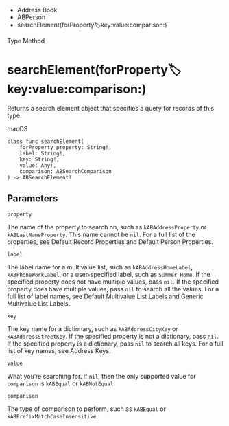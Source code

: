 

- Address Book
- ABPerson
-  searchElement(forProperty:label:key:value:comparison:) 

Type Method

# searchElement(forProperty:label:key:value:comparison:)

Returns a search element object that specifies a query for records of this type.

macOS

``` source
class func searchElement(
    forProperty property: String!,
    label: String!,
    key: String!,
    value: Any!,
    comparison: ABSearchComparison
) -> ABSearchElement!
```

## Parameters 

`property`  

The name of the property to search on, such as `kABAddressProperty` or `kABLastNameProperty`. This name cannot be `nil`. For a full list of the properties, see Default Record Properties and Default Person Properties.

`label`  

The label name for a multivalue list, such as `kABAddressHomeLabel`, `kABPhoneWorkLabel`, or a user-specified label, such as `Summer Home`. If the specified property does not have multiple values, pass `nil`. If the specified property does have multiple values, pass `nil` to search all the values. For a full list of label names, see Default Multivalue List Labels and Generic Multivalue List Labels.

`key`  

The key name for a dictionary, such as `kABAddressCityKey` or `kABAddressStreetKey`. If the specified property is not a dictionary, pass `nil`. If the specified property is a dictionary, pass `nil` to search all keys. For a full list of key names, see Address Keys.

`value`  

What you’re searching for. If `nil`, then the only supported value for `comparison` is `kABEqual` or `kABNotEqual`.

`comparison`  

The type of comparison to perform, such as `kABEqual` or `kABPrefixMatchCaseInsensitive`.

